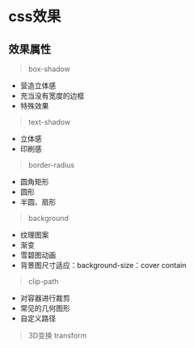 # css效果

## 效果属性

> box-shadow
- 营造立体感
- 充当没有宽度的边框
- 特殊效果

> text-shadow
- 立体感
- 印刷感

> border-radius
- 圆角矩形
- 圆形
- 半圆、扇形 


> background
- 纹理图案
- 渐变
- 雪碧图动画
- 背景图尺寸适应：background-size：cover contain

> clip-path 

- 对容器进行裁剪
- 常见的几何图形
- 自定义路径 

> 3D变换 transform
 